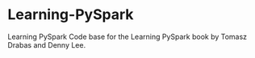 # Learning-PySpark
Learning PySpark Code base for the Learning PySpark book by Tomasz Drabas and Denny Lee.
